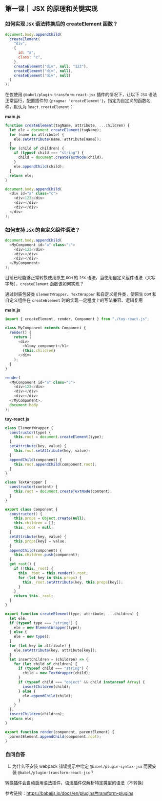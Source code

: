 ## 第一课｜ JSX 的原理和关键实现

### 如何实现 `JSX` 语法转换后的 createElement 函数？

```js
document.body.appendChild(
  createElement(
    "div",
    {
      id: "a",
      class: "c",
    },
    createElement("div", null, "123"),
    createElement("div", null),
    createElement("div", null)
  )
);
```

在仅使用 `@babel/plugin-transform-react-jsx` 插件的情况下，让以下 `JSX` 语法正常运行，配置插件的 `{pragma: 'createElement'}`，指定为自定义的函数名称，默认为 `React.createElement`：

**main.js**

```js
function createElement(tagName, attribute, ...children) {
  let ele = document.createElement(tagName);
  for (name in attribute) {
    ele.setAttribute(name, attribute[name]);
  }
  for (child of children) {
    if (typeof child === "string") {
      child = document.createTextNode(child);
    }
    ele.appendChild(child);
  }
  return ele;
}

document.body.appendChild(
  <div id="a" class="c">
    <div>123</div>
    <div></div>
    <div></div>
  </div>
);
```

### 如何支持 `JSX` 的自定义组件语法？

```js
document.body.appendChild(
  <MyComponent id="a" class="c">
    <div>123</div>
    <div></div>
    <div></div>
  </MyComponent>
);
```

目前已经能够正常转换使用原生 `DOM` 的 `JSX` 语法，当使用自定义组件语法（大写字母），`createElement` 函数该如何实现？

通过封装包装类 `ElementWrapper`、`TextWrapper` 和自定义组件类，使原生 `DOM` 和自定义组件在 `createElement` 时的实现一定程度上的写法兼容、逻辑复用

**main.js**

```js
import { createElement, render, Component } from "./toy-react.js";

class MyComponent extends Component {
  render() {
    return (
      <div>
        <h1>my component</h1>
        {this.children}
      </div>
    );
  }
}

render(
  <MyComponent id="a" class="c">
    <div>123</div>
    <div></div>
    <div></div>
  </MyComponent>,
  document.body
);
```

**toy-react.js**

```js
class ElementWrapper {
  constructor(type) {
    this.root = document.createElement(type);
  }
  setAttribute(key, value) {
    this.root.setAttribute(key, value);
  }
  appendChild(component) {
    this.root.appendChild(component.root);
  }
}

class TextWrapper {
  constructor(content) {
    this.root = document.createTextNode(content);
  }
}

export class Component {
  constructor() {
    this.props = Object.create(null);
    this.children = [];
    this._root = null;
  }
  setAttribute(key, value) {
    this.props[key] = value;
  }
  appendChild(component) {
    this.children.push(component);
  }
  get root() {
    if (!this._root) {
      this._root = this.render().root;
      for (let key in this.props) {
        this._root.setAttribute(key, this.props[key]);
      }
    }
    return this._root;
  }
}

export function createElement(type, attribute, ...children) {
  let ele;
  if (typeof type === "string") {
    ele = new ElementWrapper(type);
  } else {
    ele = new type();
  }
  for (let key in attribute) {
    ele.setAttribute(key, attribute[key]);
  }
  let insertChildren = (children) => {
    for (let child of children) {
      if (typeof child === "string") {
        child = new TextWrapper(child);
      }
      if (typeof child === "object" && child instanceof Array) {
        insertChildren(child);
      } else {
        ele.appendChild(child);
      }
    }
  };
  insertChildren(children);
  return ele;
}

export function render(component, parentElement) {
  parentElement.appendChild(component.root);
}
```

### 自问自答

1. 为什么不安装 webpack 错误提示中给定 `@babel/plugin-syntax-jsx` 而要安装 `@babel/plugin-transform-react-jsx`？

转换插件会自动启用语法插件，语法插件仅解析特定类型的语法（不转换）

参考链接：https://babeljs.io/docs/en/plugins#transform-plugins

